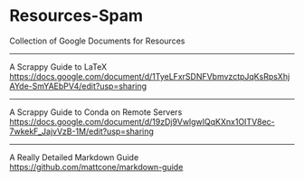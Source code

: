 # Resources-Spam
Collection of Google Documents for Resources
<br>
***
A Scrappy Guide to LaTeX <br>
https://docs.google.com/document/d/1TyeLFxrSDNFVbmvzctpJqKsRpsXhjAYde-SmYAEbPV4/edit?usp=sharing 
<br>
****
A Scrappy Guide to Conda on Remote Servers <br>
https://docs.google.com/document/d/19zDj9VwlgwIQqKXnx1OITV8ec-7wkekF_JajvVzB-1M/edit?usp=sharing 
<br>
*****
A Really Detailed Markdown Guide <br>
https://github.com/mattcone/markdown-guide
